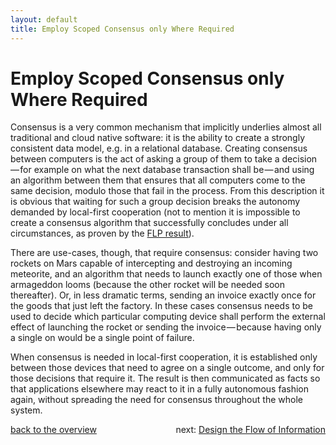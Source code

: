 ```yaml
---
layout: default
title: Employ Scoped Consensus only Where Required
---
```


# Employ Scoped Consensus only Where Required

Consensus is a very common mechanism that implicitly underlies almost all traditional and cloud native software: it is the ability to create a strongly consistent data model, e.g. in a relational database.
Creating consensus between computers is the act of asking a group of them to take a decision — for example on what the next database transaction shall be — and using an algorithm between them that ensures that all computers come to the same decision, modulo those that fail in the process.
From this description it is obvious that waiting for such a group decision breaks the autonomy demanded by local-first cooperation (not to mention it is impossible to create a consensus algorithm that successfully concludes under all circumstances, as proven by the [FLP result](https://en.wikipedia.org/wiki/Consensus_(computer_science)#Solvability_results_for_some_agreement_problems)).

There are use-cases, though, that require consensus:
consider having two rockets on Mars capable of intercepting and destroying an incoming meteorite, and an algorithm that needs to launch exactly one of those when armageddon looms (because the other rocket will be needed soon thereafter).
Or, in less dramatic terms, sending an invoice exactly once for the goods that just left the factory.
In these cases consensus needs to be used to decide which particular computing device shall perform the external effect of launching the rocket or sending the invoice — because having only a single on would be a single point of failure.

When consensus is needed in local-first cooperation, it is established only between those devices that need to agree on a single outcome, and only for those decisions that require it.
The result is then communicated as facts so that applications elsewhere may react to it in a fully autonomous fashion again, without spreading the need for consensus throughout the whole system.

<div style="float:right">next: <a href="information-flow.html">Design the Flow of Information</a></div>
<div style="float:left"><a href="/#local-first-cooperation-principles">back to the overview</a></div>
<div style="clear:both">

